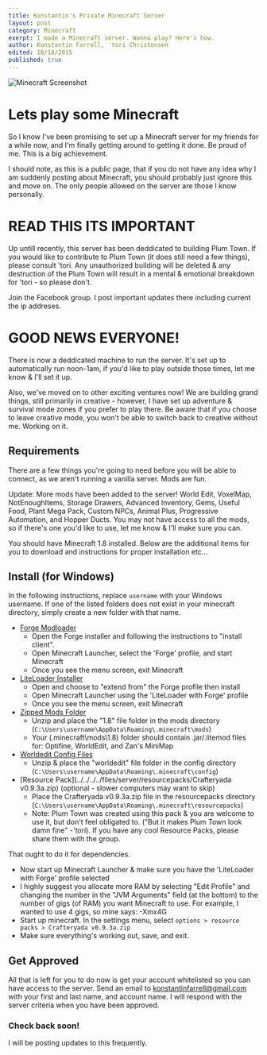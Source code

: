 ```yaml
---
title: Konstantin's Private Minecraft Server
layout: post
category: Minecraft
exerpt: I made a Minecraft server. Wanna play? Here's how.
author: Konstantin Farrell, 'tori Christensen
edited: 10/18/2015
published: true
---
```


![Minecraft Screenshot](../../../../files/server/img/screenshot.png)

# Lets play some Minecraft

So I know I've been promising to set up a Minecraft server for my friends for a while now, 
and I'm finally getting around to getting it done. Be proud of me. This is a big achievement.

I should note, as this is a public page, that if you do not have any idea why I am suddenly posting
about Minecraft, you should probably just ignore this and move on. The only people allowed on the
server are those I know personally.

# READ THIS ITS IMPORTANT

Up untill recently, this server has been deddicated to building Plum Town. If you would like to contribute to Plum Town (it does still need a few things), please consult 'tori. Any unauthorized building will be deleted & any destruction of the Plum Town will result in a mental & emotional breakdown for 'tori - so please don't.

Join the Facebook group. I post important updates there including current the ip addreses.

# GOOD NEWS EVERYONE!

There is now a deddicated machine to run the server. It's set up to automatically run noon-1am, if you'd like to play outside those times, let me know & I'll set it up.

Also, we've moved on to other exciting ventures now! We are building grand things, still primarily in creative - however, I have set up adventure & survival mode zones if you prefer to play there. Be aware that if you choose to leave creative mode, you won't be able to switch back to creative without me. Working on it.

## Requirements

There are a few things you're going to need before you will be able to connect, as we aren't running a vanilla server. Mods are fun.

Update: More mods have been added to the server! World Edit, VoxelMap, NotEnoughItems, Storage Drawers, Advanced Inventory, Gems, Useful Food, Plant Mega Pack, Custom NPCs, Animal Plus, Progressive Automation, and Hopper Ducts. You may not have access to all the mods, so if there's one you'd like to use, let me know & I'll make sure you can.

You should have Minecraft 1.8 installed. Below are the additional items for you to download and instructions for proper installation etc...

## Install (for Windows)

In the following instructions, replace `username` with your Windows username. If one of the listed folders does not exist in your minecraft directory, simply create a new folder with that name.

- [Forge Modloader](../../../../files/server/forge/forge-1.8-11.14.1.1334-installer-win.exe)
    - Open the Forge installer and following the instructions to "install client".
    - Open Minecraft Launcher, select the 'Forge' profile, and start Minecraft
    - Once you see the menu screen, exit Minecraft
- [LiteLoader Installer](../../../../files/server/mods/liteloader-installer-1.8.0.exe)
    - Open and choose to "extend from" the Forge profile then install
    - Open Minecraft Launcher using the 'LiteLoader with Forge' profile
    - Once you see the menu screen, exit Minecraft
- [Zipped Mods Folder](../../../../files/server/mods/1.8.zip)
    - Unzip and place the "1.8" file folder in the mods directory (`C:\Users\username\AppData\Roaming\.minecraft\mods`)
    - Your (\.minecraft\mods\1.8) folder should contain .jar/.litemod files for: Optifine, WorldEdit, and Zan's MiniMap
- [Worldedit Config Files](../../../../files/server/config/worldedit.zip)
    - Unzip & place the "worldedit" file folder in the config directory (`C:\Users\username\AppData\Roaming\.minecraft\config`)
- [Resource Pack](../../../../files/server/resourcepacks/Crafteryada v0.9.3a.zip) (optional - slower computers may want to skip)
    - Place the Crafteryada v0.9.3a.zip file in the resourcepacks directory (`C:\Users\username\AppData\Roaming\.minecraft\resourcepacks`)
    - Note: Plum Town was created using this pack & you are welcome to use it, but don't feel obligated to. ("But it makes Plum Town look damn fine" *-'tori*). If you have any cool Resource Packs, please share them with the group.

That ought to do it for dependencies.

- Now start up Minecraft Launcher & make sure you have the 'LiteLoader with Forge' profile selected
- I highly suggest you allocate more RAM by selecting "Edit Profile" and changing the number in the "JVM Arguments" field (at the bottom) to the number of gigs (of RAM) you want Minecraft to use. For example, I wanted to use 4 gigs, so mine says: -Xmx4G
- Start up minecraft. In the settings menu, select `options > resource packs > Crafteryada v0.9.3a.zip`
- Make sure everything's working out, save, and exit.

## Get Approved

All that is left for you to do now is get your account whitelisted so you can have access to the server. Send an email to <konstantinfarrell@gmail.com> with your first and last name, and account name.
I will respond with the server criteria when you have been approved.

### Check back soon!

I will be posting updates to this frequently.
